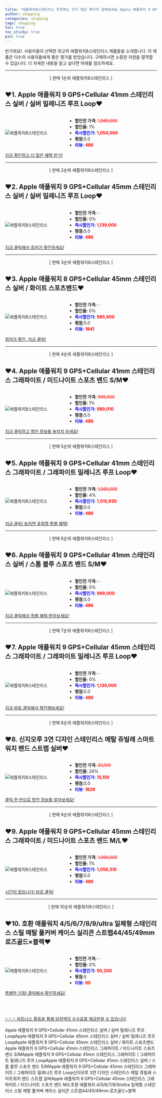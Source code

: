 ```yaml
---
title: "애플워치8스테인리스 추천하는 인기 많은 패키지 살펴보세요 Apple 애플워치 9 GPS+Cellular 41mm"
author: shopping
categories: shopping
tags: shopping
toc: true
toc_sticky: true
pin: true
---
```

반가워요!. 사용자들이 선택한 최고의 애플워치8스테인리스 제품들을 소개합니다. 이 제품은 다수의 사용자들에게 좋은 평가를 받았습니다. 구매하시면 소중한 자원을 절약할 수 있습니다. 더 자세한 내용을 알고 싶다면 아래를 참조하세요.

---
<p class="toplist" style="margin: 0 auto; display: block; width: fit-content;">[ 판매 1순위 애플워치8스테인리스 ]</p>

<h2><strong>❤️1. Apple 애플워치 9 GPS+Cellular 41mm 스테인리스 실버 / 실버 밀레니즈 루프 Loop❤️</strong></h2>

<div style="display: flex; align-items: center;">
    <div style="flex: 0.4;">
        <img src="https://thumbnail7.coupangcdn.com/thumbnails/remote/230x230ex/image/retail/images/2023/09/26/9/9/6be1178e-97a6-4624-8a75-c30dc8fe43a0.jpg" alt="애플워치8스테인리스" style="max-width: 100%;">
    </div>
    <div style="flex: 0.6; margin-left: 10px;">
        <ul>
            <li><strong>할인전 가격:</strong> <del style="color: red;">1,069,000</del></li>
            <li><strong>할인율:</strong> 1%</li>
            <li><span style='color:blue'><strong>즉시할인가:</strong></span> <span style='color:red'><strong>1,054,000</strong></span></li>
            <li><strong>평점:</strong>5.0</li>
            <li><span style='color:blue'><strong>리뷰:</strong></span> <span style='color:red'><strong>486</strong></span></li>
        </ul>
    </div>
</div>
<div class="center">
    <a href="https://William4Davisa.github.io?lptag=AF9450613&subid=githubio&pageKey=7630892091&traceid=V0-153&itemId=20252616598&vendorItemId=87340571960" class="myButton">
        지금 확인하고 더 많은 혜택 받기!
    </a>
</div>


---
<p class="toplist" style="margin: 0 auto; display: block; width: fit-content;">[ 판매 2순위 애플워치8스테인리스 ]</p>

<h2><strong>❤️2. Apple 애플워치 9 GPS+Cellular 45mm 스테인리스 실버 / 실버 밀레니즈 루프 Loop❤️</strong></h2>

<div style="display: flex; align-items: center;">
    <div style="flex: 0.4;">
        <img src="https://thumbnail6.coupangcdn.com/thumbnails/remote/230x230ex/image/retail/images/2023/09/26/9/4/b6bcef22-7a58-4aa2-9849-52847bb1c178.jpg" alt="애플워치8스테인리스" style="max-width: 100%;">
    </div>
    <div style="flex: 0.6; margin-left: 10px;">
        <ul>
            <li><strong>할인전 가격:</strong> <del style="color: red;">-</del></li>
            <li><strong>할인율:</strong> 0%</li>
            <li><span style='color:blue'><strong>즉시할인가:</strong></span> <span style='color:red'><strong>1,139,000</strong></span></li>
            <li><strong>평점:</strong>5.0</li>
            <li><span style='color:blue'><strong>리뷰:</strong></span> <span style='color:red'><strong>486</strong></span></li>
        </ul>
    </div>
</div>
<div class="center">
    <a href="https://William4Davisa.github.io?lptag=AF9450613&subid=githubio&pageKey=7630892091&traceid=V0-153&itemId=20252616347&vendorItemId=87340571667" class="myButton">
        지금 클릭해서 최저가 확인하세요!
    </a>
</div>


---
<p class="toplist" style="margin: 0 auto; display: block; width: fit-content;">[ 판매 3순위 애플워치8스테인리스 ]</p>

<h2><strong>❤️3. Apple 애플워치 8 GPS+Cellular 45mm 스테인리스 실버 / 화이트 스포츠밴드❤️</strong></h2>

<div style="display: flex; align-items: center;">
    <div style="flex: 0.4;">
        <img src="https://thumbnail8.coupangcdn.com/thumbnails/remote/230x230ex/image/retail/images/2333948057378645-1e576d61-943f-4d31-8cd0-d2b7c79f52ec.jpg" alt="애플워치8스테인리스" style="max-width: 100%;">
    </div>
    <div style="flex: 0.6; margin-left: 10px;">
        <ul>
            <li><strong>할인전 가격:</strong> <del style="color: red;">-</del></li>
            <li><strong>할인율:</strong> 0%</li>
            <li><span style='color:blue'><strong>즉시할인가:</strong></span> <span style='color:red'><strong>985,900</strong></span></li>
            <li><strong>평점:</strong>5.0</li>
            <li><span style='color:blue'><strong>리뷰:</strong></span> <span style='color:red'><strong>1841</strong></span></li>
        </ul>
    </div>
</div>
<div class="center">
    <a href="https://William4Davisa.github.io?lptag=AF9450613&subid=githubio&pageKey=6790570536&traceid=V0-153&itemId=15997174006&vendorItemId=83202420654" class="myButton">
        최저가 확인, 지금 클릭!
    </a>
</div>


---
<p class="toplist" style="margin: 0 auto; display: block; width: fit-content;">[ 판매 4순위 애플워치8스테인리스 ]</p>

<h2><strong>❤️4. Apple 애플워치 9 GPS+Cellular 41mm 스테인리스 그래파이트 / 미드나이트 스포츠 밴드 S/M❤️</strong></h2>

<div style="display: flex; align-items: center;">
    <div style="flex: 0.4;">
        <img src="https://thumbnail6.coupangcdn.com/thumbnails/remote/230x230ex/image/retail/images/2023/09/26/9/6/d296fc13-b31f-4416-ad3a-d7487036c330.jpg" alt="애플워치8스테인리스" style="max-width: 100%;">
    </div>
    <div style="flex: 0.6; margin-left: 10px;">
        <ul>
            <li><strong>할인전 가격:</strong> <del style="color: red;">999,000</del></li>
            <li><strong>할인율:</strong> 1%</li>
            <li><span style='color:blue'><strong>즉시할인가:</strong></span> <span style='color:red'><strong>989,010</strong></span></li>
            <li><strong>평점:</strong>5.0</li>
            <li><span style='color:blue'><strong>리뷰:</strong></span> <span style='color:red'><strong>486</strong></span></li>
        </ul>
    </div>
</div>
<div class="center">
    <a href="https://William4Davisa.github.io?lptag=AF9450613&subid=githubio&pageKey=7630892091&traceid=V0-153&itemId=20252617809&vendorItemId=87340572715" class="myButton">
        지금 클릭하고 할인 정보를 놓치지 마세요!
    </a>
</div>


---
<p class="toplist" style="margin: 0 auto; display: block; width: fit-content;">[ 판매 5순위 애플워치8스테인리스 ]</p>

<h2><strong>❤️5. Apple 애플워치 9 GPS+Cellular 41mm 스테인리스 그래파이트 / 그래파이트 밀레니즈 루프 Loop❤️</strong></h2>

<div style="display: flex; align-items: center;">
    <div style="flex: 0.4;">
        <img src="https://thumbnail7.coupangcdn.com/thumbnails/remote/230x230ex/image/retail/images/2023/09/26/9/1/76c489d7-6ce3-4e99-8c23-99c12cf7ac14.jpg" alt="애플워치8스테인리스" style="max-width: 100%;">
    </div>
    <div style="flex: 0.6; margin-left: 10px;">
        <ul>
            <li><strong>할인전 가격:</strong> <del style="color: red;">1,069,000</del></li>
            <li><strong>할인율:</strong> 4%</li>
            <li><span style='color:blue'><strong>즉시할인가:</strong></span> <span style='color:red'><strong>1,015,930</strong></span></li>
            <li><strong>평점:</strong>5.0</li>
            <li><span style='color:blue'><strong>리뷰:</strong></span> <span style='color:red'><strong>486</strong></span></li>
        </ul>
    </div>
</div>
<div class="center">
    <a href="https://William4Davisa.github.io?lptag=AF9450613&subid=githubio&pageKey=7630892091&traceid=V0-153&itemId=20252616578&vendorItemId=87340571919" class="myButton">
        지금 클릭! 놓치면 후회할 특별 혜택!
    </a>
</div>


---
<p class="toplist" style="margin: 0 auto; display: block; width: fit-content;">[ 판매 6순위 애플워치8스테인리스 ]</p>

<h2><strong>❤️6. Apple 애플워치 9 GPS+Cellular 41mm 스테인리스 실버 / 스톰 블루 스포츠 밴드 S/M❤️</strong></h2>

<div style="display: flex; align-items: center;">
    <div style="flex: 0.4;">
        <img src="https://thumbnail6.coupangcdn.com/thumbnails/remote/230x230ex/image/retail/images/2023/09/26/9/0/294e3f0e-f102-422e-9b0f-511b6cf6bb09.jpg" alt="애플워치8스테인리스" style="max-width: 100%;">
    </div>
    <div style="flex: 0.6; margin-left: 10px;">
        <ul>
            <li><strong>할인전 가격:</strong> <del style="color: red;">-</del></li>
            <li><strong>할인율:</strong> 0%</li>
            <li><span style='color:blue'><strong>즉시할인가:</strong></span> <span style='color:red'><strong>999,000</strong></span></li>
            <li><strong>평점:</strong>5.0</li>
            <li><span style='color:blue'><strong>리뷰:</strong></span> <span style='color:red'><strong>486</strong></span></li>
        </ul>
    </div>
</div>
<div class="center">
    <a href="https://William4Davisa.github.io?lptag=AF9450613&subid=githubio&pageKey=7630892091&traceid=V0-153&itemId=20252616247&vendorItemId=87340571330" class="myButton">
        지금 클릭해서 특별 혜택 받아보세요!
    </a>
</div>


---
<p class="toplist" style="margin: 0 auto; display: block; width: fit-content;">[ 판매 7순위 애플워치8스테인리스 ]</p>

<h2><strong>❤️7. Apple 애플워치 9 GPS+Cellular 45mm 스테인리스 그래파이트 / 그래파이트 밀레니즈 루프 Loop❤️</strong></h2>

<div style="display: flex; align-items: center;">
    <div style="flex: 0.4;">
        <img src="https://thumbnail6.coupangcdn.com/thumbnails/remote/230x230ex/image/retail/images/2023/09/26/9/9/6c456729-ebd9-4b04-9b36-2bbfebaa5351.jpg" alt="애플워치8스테인리스" style="max-width: 100%;">
    </div>
    <div style="flex: 0.6; margin-left: 10px;">
        <ul>
            <li><strong>할인전 가격:</strong> <del style="color: red;">-</del></li>
            <li><strong>할인율:</strong> 0%</li>
            <li><span style='color:blue'><strong>즉시할인가:</strong></span> <span style='color:red'><strong>1,139,000</strong></span></li>
            <li><strong>평점:</strong>5.0</li>
            <li><span style='color:blue'><strong>리뷰:</strong></span> <span style='color:red'><strong>486</strong></span></li>
        </ul>
    </div>
</div>
<div class="center">
    <a href="https://William4Davisa.github.io?lptag=AF9450613&subid=githubio&pageKey=7630892091&traceid=V0-153&itemId=20252616321&vendorItemId=87340571578" class="myButton">
        지금 바로 클릭해서 확인해보세요!
    </a>
</div>


---
<p class="toplist" style="margin: 0 auto; display: block; width: fit-content;">[ 판매 8순위 애플워치8스테인리스 ]</p>

<h2><strong>❤️8. 신지모루 3연 디자인 스테인리스 메탈 쥬빌레 스마트워치 밴드 스트랩 실버❤️</strong></h2>

<div style="display: flex; align-items: center;">
    <div style="flex: 0.4;">
        <img src="https://thumbnail7.coupangcdn.com/thumbnails/remote/230x230ex/image/retail/images/8956877769961651-f70cd24d-0e7b-474c-818b-6e28e3351ac9.jpg" alt="애플워치8스테인리스" style="max-width: 100%;">
    </div>
    <div style="flex: 0.6; margin-left: 10px;">
        <ul>
            <li><strong>할인전 가격:</strong> <del style="color: red;">20,100</del></li>
            <li><strong>할인율:</strong> 24%</li>
            <li><span style='color:blue'><strong>즉시할인가:</strong></span> <span style='color:red'><strong>15,150</strong></span></li>
            <li><strong>평점:</strong>5.0</li>
            <li><span style='color:blue'><strong>리뷰:</strong></span> <span style='color:red'><strong>1828</strong></span></li>
        </ul>
    </div>
</div>
<div class="center">
    <a href="https://William4Davisa.github.io?lptag=AF9450613&subid=githubio&pageKey=6827758842&traceid=V0-153&itemId=16442966093&vendorItemId=83633670279" class="myButton">
        클릭 한 번으로 할인 정보를 알아보세요!
    </a>
</div>


---
<p class="toplist" style="margin: 0 auto; display: block; width: fit-content;">[ 판매 9순위 애플워치8스테인리스 ]</p>

<h2><strong>❤️9. Apple 애플워치 9 GPS+Cellular 45mm 스테인리스 그래파이트 / 미드나이트 스포츠 밴드 M/L❤️</strong></h2>

<div style="display: flex; align-items: center;">
    <div style="flex: 0.4;">
        <img src="https://thumbnail8.coupangcdn.com/thumbnails/remote/230x230ex/image/retail/images/2023/09/26/9/8/be91c46e-50cb-4881-a1dc-8766e2a64c59.jpg" alt="애플워치8스테인리스" style="max-width: 100%;">
    </div>
    <div style="flex: 0.6; margin-left: 10px;">
        <ul>
            <li><strong>할인전 가격:</strong> <del style="color: red;">1,069,000</del></li>
            <li><strong>할인율:</strong> 1%</li>
            <li><span style='color:blue'><strong>즉시할인가:</strong></span> <span style='color:red'><strong>1,058,310</strong></span></li>
            <li><strong>평점:</strong>5.0</li>
            <li><span style='color:blue'><strong>리뷰:</strong></span> <span style='color:red'><strong>486</strong></span></li>
        </ul>
    </div>
</div>
<div class="center">
    <a href="https://William4Davisa.github.io?lptag=AF9450613&subid=githubio&pageKey=7630892091&traceid=V0-153&itemId=20252617792&vendorItemId=87340572690" class="myButton">
        시간이 없습니다! 바로 클릭!
    </a>
</div>


---
<p class="toplist" style="margin: 0 auto; display: block; width: fit-content;">[ 판매 10순위 애플워치8스테인리스 ]</p>

<h2><strong>❤️10. 호환 애플워치 4/5/6/7/8/9/ultra 일체형 스테인리스 스틸 메탈 풀커버 케이스 실리콘 스트랩44/45/49mm 로즈골드×블랙❤️</strong></h2>

<div style="display: flex; align-items: center;">
    <div style="flex: 0.4;">
        <img src="https://thumbnail6.coupangcdn.com/thumbnails/remote/230x230ex/image/vendor_inventory/9bc3/0c2d8d9ba2ac67faafd272b6a50d922bc7f2e483e0503b47cbd51428cca8.jpg" alt="애플워치8스테인리스" style="max-width: 100%;">
    </div>
    <div style="flex: 0.6; margin-left: 10px;">
        <ul>
            <li><strong>할인전 가격:</strong> <del style="color: red;">-</del></li>
            <li><strong>할인율:</strong> 0%</li>
            <li><span style='color:blue'><strong>즉시할인가:</strong></span> <span style='color:red'><strong>50,200</strong></span></li>
            <li><strong>평점:</strong>5</li>
            <li><span style='color:blue'><strong>리뷰:</strong></span> <span style='color:red'><strong>99</strong></span></li>
        </ul>
    </div>
</div>
<div class="center">
    <a href="https://William4Davisa.github.io?lptag=AF9450613&subid=githubio&pageKey=8179150909&traceid=V0-153&itemId=23379880068&vendorItemId=90409924513" class="myButton">
        특별한 기회! 클릭해서 확인하세요!
    </a>
</div>

<br><br><br>[💦 💦 💦 파트너스 활동을 통해 일정액의 수수료를 제공받을 수 있습니다](https://link.coupang.com/a/bcpT2c)<br><br>Apple 애플워치 9 GPS+Cellular 41mm 스테인리스 실버 / 실버 밀레니즈 루프 LoopApple 애플워치 9 GPS+Cellular 45mm 스테인리스 실버 / 실버 밀레니즈 루프 LoopApple 애플워치 8 GPS+Cellular 45mm 스테인리스 실버 / 화이트 스포츠밴드Apple 애플워치 9 GPS+Cellular 41mm 스테인리스 그래파이트 / 미드나이트 스포츠 밴드 S/MApple 애플워치 9 GPS+Cellular 41mm 스테인리스 그래파이트 / 그래파이트 밀레니즈 루프 LoopApple 애플워치 9 GPS+Cellular 41mm 스테인리스 실버 / 스톰 블루 스포츠 밴드 S/MApple 애플워치 9 GPS+Cellular 45mm 스테인리스 그래파이트 / 그래파이트 밀레니즈 루프 Loop신지모루 3연 디자인 스테인리스 메탈 쥬빌레 스마트워치 밴드 스트랩 실버Apple 애플워치 9 GPS+Cellular 45mm 스테인리스 그래파이트 / 미드나이트 스포츠 밴드 M/L호환 애플워치 4/5/6/7/8/9/ultra 일체형 스테인리스 스틸 메탈 풀커버 케이스 실리콘 스트랩44/45/49mm 로즈골드×블랙